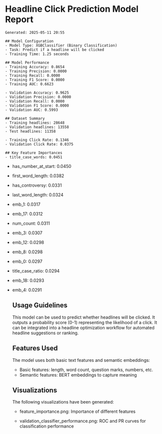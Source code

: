 # Headline Click Prediction Model Report
    Generated: 2025-05-11 20:55

    ## Model Configuration
    - Model Type: XGBClassifier (Binary Classification)
    - Task: Predict if a headline will be clicked
    - Training Time: 1.25 seconds

    ## Model Performance
    - Training Accuracy: 0.8654
    - Training Precision: 0.0000
    - Training Recall: 0.0000
    - Training F1 Score: 0.0000
    - Training AUC: 0.6623
    
    - Validation Accuracy: 0.9625
    - Validation Precision: 0.0000
    - Validation Recall: 0.0000
    - Validation F1 Score: 0.0000
    - Validation AUC: 0.5993
    
    ## Dataset Summary
    - Training headlines: 28648
    - Validation headlines: 13558
    - Test headlines: 11358
    
    - Training Click Rate: 0.1346
    - Validation Click Rate: 0.0375
    
    ## Key Feature Importances
    - title_case_words: 0.0451
- has_number_at_start: 0.0450
- first_word_length: 0.0382
- has_controversy: 0.0331
- last_word_length: 0.0324
- emb_1: 0.0317
- emb_17: 0.0312
- num_count: 0.0311
- emb_3: 0.0307
- emb_12: 0.0298
- emb_8: 0.0298
- emb_0: 0.0297
- title_case_ratio: 0.0294
- emb_18: 0.0293
- emb_4: 0.0291

    ## Usage Guidelines
    
    This model can be used to predict whether headlines will be clicked.
    It outputs a probability score (0-1) representing the likelihood of a click.
    It can be integrated into a headline optimization workflow for automated
    headline suggestions or ranking.
    
    ## Features Used
    The model uses both basic text features and semantic embeddings:
    - Basic features: length, word count, question marks, numbers, etc.
    - Semantic features: BERT embeddings to capture meaning

    ## Visualizations
    The following visualizations have been generated:
    - feature_importance.png: Importance of different features
    
    - validation_classifier_performance.png: ROC and PR curves for classification performance
    